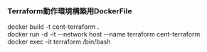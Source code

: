 ### Terraform動作環境構築用DockerFile

docker build -t cent-terraform .  
docker run -d -it --network host --name terraform cent-terraform  
docker exec -it terraform /bin/bash  

